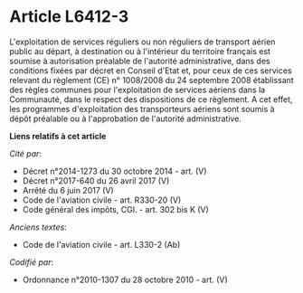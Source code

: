# Article L6412-3

L'exploitation de services réguliers ou non réguliers de transport aérien public au départ, à destination ou à l'intérieur du
territoire français est soumise à autorisation préalable de l'autorité administrative, dans des conditions fixées par décret
en Conseil d'Etat et, pour ceux de ces services relevant du règlement (CE) n° 1008/2008 du 24 septembre 2008 établissant des
règles communes pour l'exploitation de services aériens dans la Communauté, dans le respect des dispositions de ce règlement.
A cet effet, les programmes d'exploitation des transporteurs aériens sont soumis à dépôt préalable ou à l'approbation de
l'autorité administrative.

**Liens relatifs à cet article**

_Cité par_:

  - Décret n°2014-1273 du 30 octobre 2014 - art. (V)
  - Décret n°2017-640 du 26 avril 2017 (V)
  - Arrêté du 6 juin 2017 (V)
  - Code de l'aviation civile - art. R330-20 (V)
  - Code général des impôts, CGI. - art. 302 bis K (V)

_Anciens textes_:

  - Code de l'aviation civile - art. L330-2 (Ab)

_Codifié par_:

  - Ordonnance n°2010-1307 du 28 octobre 2010 - art. (V)
